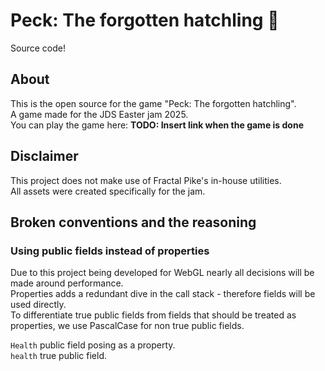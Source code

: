 # Peck: The forgotten hatchling 🐣

Source code!

## About

This is the open source for the game "Peck: The forgotten hatchling".  
A game made for the JDS Easter jam 2025.  
You can play the game here: **TODO: Insert link when the game is done**

## Disclaimer

This project does not make use of Fractal Pike's in-house utilities.  
All assets were created specifically for the jam.

## Broken conventions and the reasoning

### Using public fields instead of properties

Due to this project being developed for WebGL nearly all decisions will be made around performance.  
Properties adds a redundant dive in the call stack - therefore fields will be used directly.  
To differentiate true public fields from fields that should be treated as properties, we use PascalCase for non true public fields.

`Health` public field posing as a property.  
`health` true public field.
